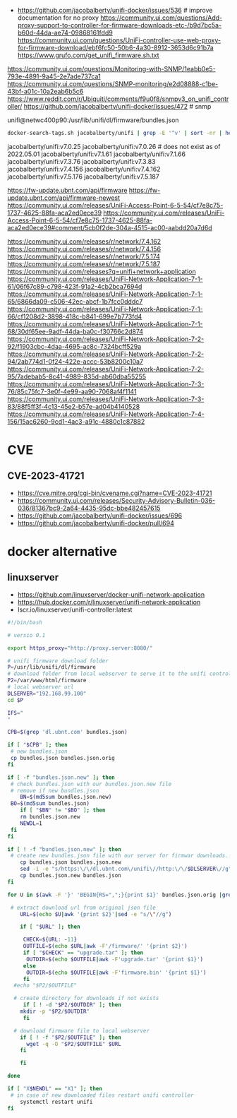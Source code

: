 
* https://github.com/jacobalberty/unifi-docker/issues/536 # improve documentation for no proxy
https://community.ui.com/questions/Add-proxy-support-to-controller-for-firmware-downloads-etc-/b9d7bc5a-b60d-44da-ae74-09868161fdd9
https://community.ui.com/questions/UniFi-controller-use-web-proxy-for-firmware-download/ebf6fc50-50b6-4a30-8912-3653d6c91b7a
https://www.grufo.com/get_unifi_firmware.sh.txt

https://community.ui.com/questions/Monitoring-with-SNMP/1eabb0e5-793e-4891-9a45-2e7ade737ca1
https://community.ui.com/questions/SNMP-monitoring/e2d08888-c1be-43bf-a01c-10a2eab6b5c6
https://www.reddit.com/r/Ubiquiti/comments/f9u0f8/snmpv3_on_unifi_controller/
https://github.com/jacobalberty/unifi-docker/issues/472 # snmp

unifi@netwc400p90:/usr/lib/unifi/dl/firmware/bundles.json

```sh
docker-search-tags.sh jacobalberty/unifi | grep -E '^v' | sort -nr | head -n 10
```
jacobalberty/unifi:v7.0.25
jacobalberty/unifi:v7.0.26 # does not exist as of 2022.05.01
jacobalberty/unifi:v7.1.61
jacobalberty/unifi:v7.1.66
jacobalberty/unifi:v7.3.76
jacobalberty/unifi:v7.3.83
jacobalberty/unifi:v7.4.156
jacobalberty/unifi:v7.4.162
jacobalberty/unifi:v7.5.176
jacobalberty/unifi:v7.5.187

https://fw-update.ubnt.com/api/firmware
https://fw-update.ubnt.com/api/firmware-newest
https://community.ui.com/releases/UniFi-Access-Point-6-5-54/cf7e8c75-1737-4625-88fa-aca2ed0ece39
https://community.ui.com/releases/UniFi-Access-Point-6-5-54/cf7e8c75-1737-4625-88fa-aca2ed0ece39#comment/5cb0f2de-304a-4515-ac00-aabdd20a7d6d

https://community.ui.com/releases/r/network/7.4.162
https://community.ui.com/releases/r/network/7.4.156
https://community.ui.com/releases/r/network/7.5.174
https://community.ui.com/releases/r/network/7.5.187
https://community.ui.com/releases?q=unifi+network+application
https://community.ui.com/releases/UniFi-Network-Application-7-1-61/06f67c89-c798-423f-91a2-4cb2bca7694d
https://community.ui.com/releases/UniFi-Network-Application-7-1-65/6866da09-c506-42ec-abcf-1b7fcc0dddc7
https://community.ui.com/releases/UniFi-Network-Application-7-1-66/cf1208d2-3898-418c-b841-699e7b773fd4
https://community.ui.com/releases/UniFi-Network-Application-7-1-68/30df65ee-9adf-44da-ba0c-f30766c2d874
https://community.ui.com/releases/UniFi-Network-Application-7-2-92/f1903cbc-4daa-4695-ac8c-7324bcff529a
https://community.ui.com/releases/UniFi-Network-Application-7-2-94/2ab774d1-0f24-422e-accc-53b8200c10a7
https://community.ui.com/releases/UniFi-Network-Application-7-2-95/7adebab5-8c41-4989-835d-ab60dba55255
https://community.ui.com/releases/UniFi-Network-Application-7-3-76/85c75fc7-3e0f-4e99-aa90-7068af4f1141
https://community.ui.com/releases/UniFi-Network-Application-7-3-83/88f5ff3f-4c13-45e2-b57e-ad04b4140528
https://community.ui.com/releases/UniFi-Network-Application-7-4-156/15ac6260-9cd1-4ac3-a91c-4880c1c87882

# CVE
## CVE-2023-41721
* https://cve.mitre.org/cgi-bin/cvename.cgi?name=CVE-2023-41721
* https://community.ui.com/releases/Security-Advisory-Bulletin-036-036/81367bc9-2a64-4435-95dc-bbe482457615
* https://github.com/jacobalberty/unifi-docker/issues/696
* https://github.com/jacobalberty/unifi-docker/pull/694


# docker alternative
## linuxserver
* https://github.com/linuxserver/docker-unifi-network-application
* https://hub.docker.com/r/linuxserver/unifi-network-application
* lscr.io/linuxserver/unifi-controller:latest

```sh
#!/bin/bash

# versio 0.1

export https_proxy="http://proxy.server:8080/"

# unifi firmware download folder
P=/usr/lib/unifi/dl/firmware
# download folder from local webserver to serve it to the unifi controller
P2=/var/www/html/firmware
# local webserver url
DLSERVER="192.168.99.100"
cd $P

IFS="
"

CPB=$(grep 'dl.ubnt.com' bundles.json)

if [ "$CPB" ]; then
 # new bundles.json
 cp bundles.json bundles.json.orig
fi

if [ -f "bundles.json.new" ]; then
 # check bundles.json with our bundles.json.new file
 # remove if new bundles.json
    BN=$(md5sum bundles.json.new)
 BO=$(md5sum bundles.json)
    if [ "$BN" != "$BO" ]; then
    rm bundles.json.new
    NEWDL=1
 fi
fi

if [ ! -f "bundles.json.new" ]; then
 # create new bundles.json file with our server for firmwar downloads...
    cp bundles.json bundles.json.new
    sed -i -e "s/https:\/\/dl.ubnt.com\/unifi\//http:\/\/$DLSERVER\//g" bundles.json.new
    cp bundles.json.new bundles.json
fi

for U in $(awk -F '}' 'BEGIN{RS=",";}{print $1}' bundles.json.orig |grep url); do

 # extract download url from original json file
    URL=$(echo $U|awk '{print $2}'|sed -e "s/\"//g")

    if [ "$URL" ]; then

     CHECK=${URL: -11}
     OUTFILE=$(echo $URL|awk -F'/firmware/' '{print $2}')
     if [ "$CHECK" == "upgrade.tar" ]; then
      OUTDIR=$(echo $OUTFILE|awk -F'upgrade.tar' '{print $1}')
     else
      OUTDIR=$(echo $OUTFILE|awk -F'firmware.bin' '{print $1}')
     fi
  #echo "$P2/$OUTFILE"

  # create directory for downloads if not exists
     if [ ! -d "$P2/$OUTDIR" ]; then
    mkdir -p "$P2/$OUTDIR"
     fi

  # download firmware file to local webserver
    if [ ! -f "$P2/$OUTFILE" ]; then
      wget -q -O "$P2/$OUTFILE" $URL
    fi

    fi

done

if [ "X$NEWDL" == "X1" ]; then
 # in case of new downloaded files restart unifi controller
    systemctl restart unifi
fi
```
